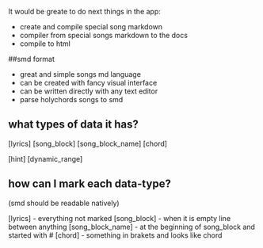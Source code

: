 It would be greate to do next things in the app:
* create and compile special song markdown
* compiler from special songs markdown to the docs
* compile to html

##smd format

* great and simple songs md language
* can be created with fancy visual interface
* can be written directly with any text editor
* parse holychords songs to smd
  

## what types of data it has?

[lyrics]
[song_block]
[song_block_name]
[chord]

[hint]
[dynamic_range]

## how can I mark each data-type?
(smd should be readable natively)

[lyrics] - everything not marked
[song_block] - when it is empty line between anything
[song_block_name] - at the beginning of song_block and started with #
[chord] - something in brakets and looks like chord
